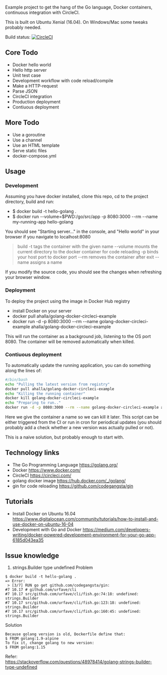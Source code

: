 Example project to get the hang of the Go language, Docker containers, continuous integration with CircleCI.

This is built on Ubuntu Xenial (16.04). On Windows/Mac some tweaks probably needed.

Build status: [![CircleCI](https://circleci.com/gh/halla/golang-docker-circleci-example/tree/master.svg?style=svg)](https://circleci.com/gh/halla/golang-docker-circleci-example/tree/master)

## Core Todo

* Docker hello world  
* Hello http server  
* Unit test case  
* Development workflow with code reload/compile  
* Make a HTTP-request  
* Parse JSON  
* CircleCI integration  
* Production deployment  
* Contiuous deployment  

## More Todo
* Use a goroutine  
* Use a channel  
* Use an HTML template  
* Serve static files
* docker-compose.yml



## Usage

### Development

Assuming you have docker installed, clone this repo, cd to the project directory, build and run:

* $ docker build -t hello-golang .
* $ docker run --volume=$PWD:/go/src/app -p 8080:3000 --rm --name my-running-app hello-golang

You should see "Starting server..." in the console, and "Hello world" in your browser if you navigate to localhost:8080

> build -t tags the container with the given name
> --volume mounts the current directory to the docker container for code reloading
> -p binds your host port to docker port
> --rm removes the container after exit
> --name assigns a name

If you modify the source code, you should see the changes when refreshing your browser window.

### Deployment

To deploy the project using the image in Docker Hub registry

* install Docker on your server
* docker pull ahalla/golang-docker-circleci-example
* docker run -d -p 8080:3000 --rm --name golang-docker-circleci-example ahalla/golang-docker-circleci-example

This will run the container as a background job, listening to the OS port 8080. The container will be removed automatically when killed.

### Contiuous deployment

To automatically update the running application, you can do something along the lines of:

```bash
#/bin/bash
echo "Pulling the latest version from registry"
docker pull ahalla/golang-docker-circleci-example
echo "Killing the running container"
docker kill golang-docker-circleci-example
echo "Preparing to run.."
docker run -d -p 8080:3000 --rm --name golang-docker-circleci-example ahalla/golang-docker-circleci-example
```

Here we give the container a name so we can kill it later. This script can be either triggered from the CI or run
in cron for periodical updates (you should probably add a check whether a new version was actually pulled or not).

This is a naive solution, but probably enough to start with.


## Technology links

 * The Go Programming Language https://golang.org/
 * Docker https://www.docker.com/
 * CircleCI https://circleci.com/
 * golang docker image https://hub.docker.com/_/golang/
 * gin for code reloading https://github.com/codegangsta/gin

## Tutorials

* Install Docker on Ubuntu 16.04 https://www.digitalocean.com/community/tutorials/how-to-install-and-use-docker-on-ubuntu-16-04
* Development with Go and Docker https://medium.com/developers-writing/docker-powered-development-environment-for-your-go-app-6185d043ea35

## Issue knowledge
1. strings.Builder type undefined
Problem  
```
$ docker build -t hello-golang .
=> Error:
 > [3/7] RUN go get github.com/codegangsta/gin:
#7 10.17 # github.com/urfave/cli
#7 10.17 src/github.com/urfave/cli/fish.go:74:18: undefined: strings.Builder
#7 10.17 src/github.com/urfave/cli/fish.go:123:18: undefined: strings.Builder
#7 10.17 src/github.com/urfave/cli/fish.go:160:45: undefined: strings.Builder

```
Solution
```
Because golang version is old, Dockerfile define that:
$ FROM golang:1.9-alpine
To fix it, change golang to new version:
$ FROM golang:1.15

```
Refer:  
      https://stackoverflow.com/questions/48978414/golang-strings-builder-type-undefined
